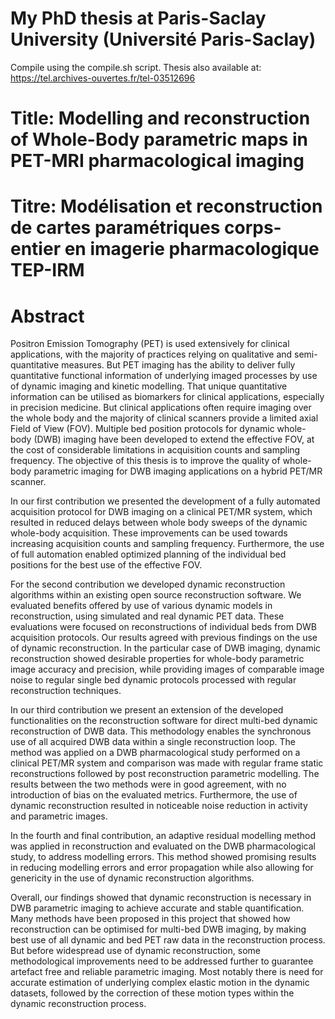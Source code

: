 # My PhD thesis at Paris-Saclay University (Université Paris-Saclay)
Compile using the compile.sh script. Thesis also available at: https://tel.archives-ouvertes.fr/tel-03512696

# Title: Modelling and reconstruction of Whole-Body parametric maps in PET-MRI pharmacological imaging

# Titre: Modélisation et reconstruction de cartes paramétriques corps-entier en imagerie pharmacologique TEP-IRM

# Abstract
Positron Emission Tomography (PET) is used extensively for clinical applications, with the majority of practices relying on qualitative and semi-quantitative measures. But PET imaging has the ability to deliver fully quantitative functional information of underlying imaged processes by use of dynamic imaging and kinetic modelling. That unique quantitative information can be utilised as biomarkers for clinical applications, especially in precision medicine. But clinical applications often require imaging over the whole body and the majority of clinical scanners provide a limited axial Field of View (FOV). Multiple bed position protocols for dynamic whole-body (DWB) imaging have been developed to extend the effective FOV, at the cost of considerable limitations in acquisition counts and sampling frequency. The objective of this thesis is to improve the quality of whole-body parametric imaging for DWB imaging applications on a hybrid PET/MR scanner.

In our first contribution we presented the development of a fully automated acquisition protocol for DWB imaging on a clinical PET/MR system, which resulted in reduced delays between whole body sweeps of the dynamic whole-body acquisition. These improvements can be used towards increasing acquisition counts and sampling frequency. Furthermore, the use of full automation enabled optimized planning of the individual bed positions for the best use of the effective FOV. 

For the second contribution we developed dynamic reconstruction algorithms within an existing open source reconstruction software. We evaluated benefits offered by use of various dynamic models in reconstruction, using simulated and real dynamic PET data. These evaluations were focused on reconstructions of individual beds from DWB acquisition protocols.
Our results agreed with previous findings on the use of dynamic reconstruction. In the particular case of DWB imaging, dynamic reconstruction showed desirable properties for whole-body parametric image accuracy and precision, while providing images of comparable image noise to regular single bed dynamic protocols processed with regular reconstruction techniques.

In our third contribution we present an extension of the developed functionalities on the reconstruction software for direct multi-bed dynamic reconstruction of DWB data. This methodology enables the synchronous use of all acquired DWB data within a single reconstruction loop. The method was applied on a DWB pharmacological study performed on a clinical PET/MR system and comparison was made with regular frame static reconstructions followed by post reconstruction parametric modelling. The results between the two methods were in good agreement, with no introduction of bias on the evaluated metrics. Furthermore, the use of dynamic reconstruction resulted in noticeable noise reduction in activity and parametric images.

In the fourth and final contribution, an adaptive residual modelling method was applied in reconstruction and evaluated on the DWB pharmacological study, to address modelling errors. This method showed promising results in reducing modelling errors and error propagation while also allowing for genericity in the use of dynamic reconstruction algorithms.

Overall, our findings showed that dynamic reconstruction is necessary in DWB parametric imaging to achieve accurate and stable quantification. Many methods have been proposed in this project that showed how reconstruction can be optimised for multi-bed DWB imaging, by making best use of all dynamic and bed PET raw data in the reconstruction process. But before widespread use of dynamic reconstruction, some methodological improvements need to be addressed further to guarantee artefact free and reliable parametric imaging. Most notably there is need for accurate estimation of underlying complex elastic motion in the dynamic datasets, followed by the correction of these motion types within the dynamic reconstruction process.

